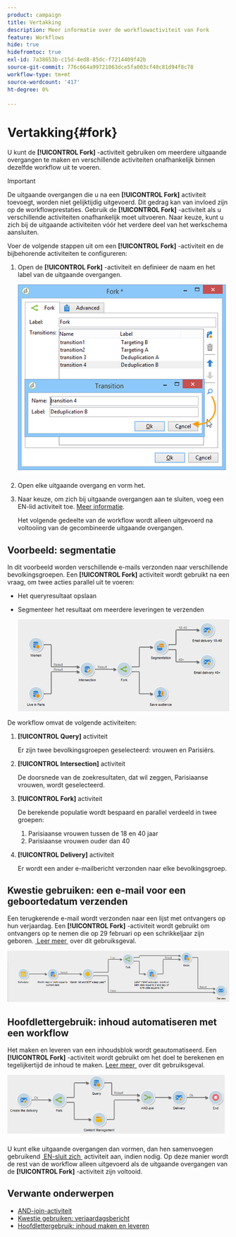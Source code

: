 ```yaml
---
product: campaign
title: Vertakking
description: Meer informatie over de workflowactiviteit van Fork
feature: Workflows
hide: true
hidefromtoc: true
exl-id: 7a38653b-c15d-4ed8-85dc-f7214409f42b
source-git-commit: 776c664a99721063dce5fa003cf40c81d94f8c78
workflow-type: tm+mt
source-wordcount: '417'
ht-degree: 0%

---
```


# Vertakking{#fork}



U kunt de **[!UICONTROL Fork]** -activiteit gebruiken om meerdere uitgaande overgangen te maken en verschillende activiteiten onafhankelijk binnen dezelfde workflow uit te voeren.

>[!IMPORTANT]
>
>De uitgaande overgangen die u na een **[!UICONTROL Fork]** activiteit toevoegt, worden niet gelijktijdig uitgevoerd. Dit gedrag kan van invloed zijn op de workflowprestaties. Gebruik de **[!UICONTROL Fork]** -activiteit als u verschillende activiteiten onafhankelijk moet uitvoeren. Naar keuze, kunt u zich bij de uitgaande activiteiten vóór het verdere deel van het werkschema aansluiten.

Voer de volgende stappen uit om een **[!UICONTROL Fork]** -activiteit en de bijbehorende activiteiten te configureren:

1. Open de **[!UICONTROL Fork]** -activiteit en definieer de naam en het label van de uitgaande overgangen.

   ![](assets/s_user_segmentation_fork.png)

1. Open elke uitgaande overgang en vorm het.
1. Naar keuze, om zich bij uitgaande overgangen aan te sluiten, voeg een EN-lid activiteit toe. [Meer informatie](and-join.md).

   Het volgende gedeelte van de workflow wordt alleen uitgevoerd na voltooiing van de gecombineerde uitgaande overgangen.

## Voorbeeld: segmentatie

In dit voorbeeld worden verschillende e-mails verzonden naar verschillende bevolkingsgroepen. Een **[!UICONTROL Fork]** activiteit wordt gebruikt na een vraag, om twee acties parallel uit te voeren:

* Het queryresultaat opslaan
* Segmenteer het resultaat om meerdere leveringen te verzenden

  ![&#x200B; de vorkactiviteit volgt de doorsnede van twee vragen en voorafgaat een activiteit van de lijstupdate en een gespleten activiteit.](assets/wkf_fork_example.png)

De workflow omvat de volgende activiteiten:

1. **[!UICONTROL Query]** activiteit

   Er zijn twee bevolkingsgroepen geselecteerd: vrouwen en Parisiërs.

1. **[!UICONTROL Intersection]** activiteit

   De doorsnede van de zoekresultaten, dat wil zeggen, Parisiaanse vrouwen, wordt geselecteerd.

1. **[!UICONTROL Fork]** activiteit

   De berekende populatie wordt bespaard en parallel verdeeld in twee groepen:

   1. Parisiaanse vrouwen tussen de 18 en 40 jaar
   1. Parisiaanse vrouwen ouder dan 40

1. **[!UICONTROL Delivery]** activiteit

   Er wordt een ander e-mailbericht verzonden naar elke bevolkingsgroep.

## Kwestie gebruiken: een e-mail voor een geboortedatum verzenden

Een terugkerende e-mail wordt verzonden naar een lijst met ontvangers op hun verjaardag. Een **[!UICONTROL Fork]** -activiteit wordt gebruikt om ontvangers op te nemen die op 29 februari op een schrikkeljaar zijn geboren. [&#x200B; Leer meer &#x200B;](sending-a-birthday-email.md) over dit gebruiksgeval.

![&#x200B; de vorkactiviteit volgt een testactiviteit en voorafgaat twee vraagactiviteiten.](assets/birthday-workflow_usecase_1.png)

## Hoofdlettergebruik: inhoud automatiseren met een workflow

Het maken en leveren van een inhoudsblok wordt geautomatiseerd. Een **[!UICONTROL Fork]** -activiteit wordt gebruikt om het doel te berekenen en tegelijkertijd de inhoud te maken. [&#x200B; Leer meer &#x200B;](../../delivery/using/automating-via-workflows.md#creating-the-delivery-and-its-content) over dit gebruiksgeval.

![&#x200B; de vorkactiviteit volgt een leveringsactiviteit en voorafgaat een vraagactiviteit en een activiteit van het inhoudsbeheer, die allebei door een EN-sluit zich aan bij activiteit worden aangesloten.](../../delivery/using/assets/d_ncs_content_workflow10.png)

U kunt elke uitgaande overgangen dan vormen, dan hen samenvoegen gebruikend [&#x200B; EN-sluit zich &#x200B;](and-join.md) activiteit aan, indien nodig. Op deze manier wordt de rest van de workflow alleen uitgevoerd als de uitgaande overgangen van de **[!UICONTROL Fork]** -activiteit zijn voltooid.

## Verwante onderwerpen

* [AND-join-activiteit](and-join.md)
* [Kwestie gebruiken: verjaardagsbericht](sending-a-birthday-email.md)
* [Hoofdlettergebruik: inhoud maken en leveren](../../delivery/using/automating-via-workflows.md#creating-the-delivery-and-its-content)